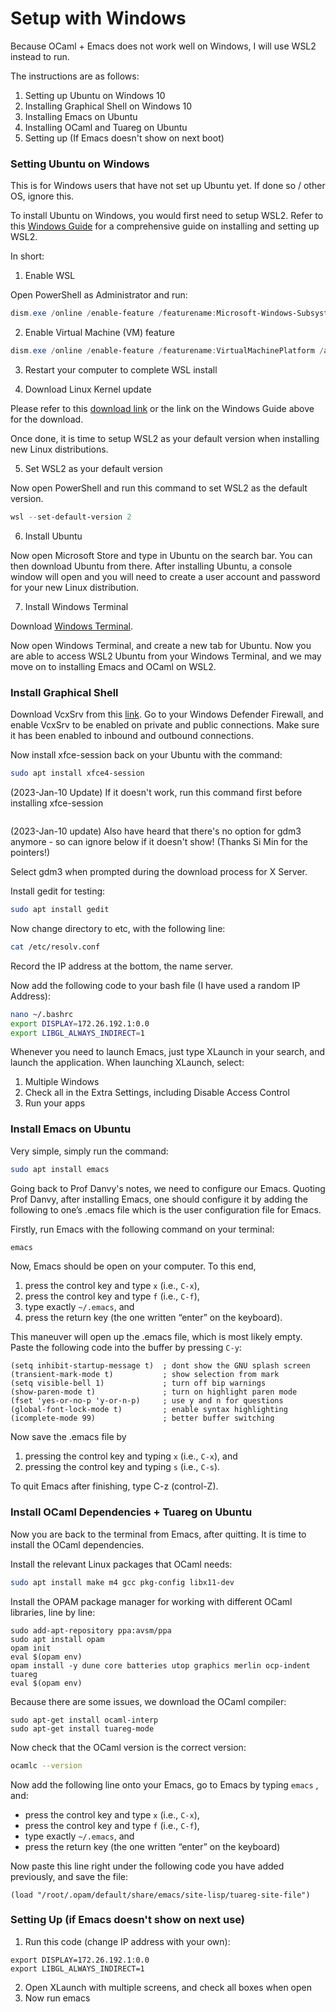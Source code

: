 # Setup with Windows

Because OCaml + Emacs does not work well on Windows, I will use WSL2 instead to run.

The instructions are as follows:

1. Setting up Ubuntu on Windows 10
2. Installing Graphical Shell on Windows 10
3. Installing Emacs on Ubuntu
4. Installing OCaml and Tuareg on Ubuntu
5. Setting up (If Emacs doesn't show on next boot)



### Setting Ubuntu on Windows

This is for Windows users that have not set up Ubuntu yet. If done so / other OS, ignore this.

To install Ubuntu on Windows, you would first need to setup WSL2. Refer to this [Windows Guide](https://docs.microsoft.com/en-us/windows/wsl/install-win10) for a comprehensive guide on installing and setting up WSL2.

In short:

1. Enable WSL

Open PowerShell as Administrator and run:

```powershell
dism.exe /online /enable-feature /featurename:Microsoft-Windows-Subsystem-Linux /all /norestart
```

2. Enable Virtual Machine (VM) feature

```powershell
dism.exe /online /enable-feature /featurename:VirtualMachinePlatform /all /norestart
```

3. Restart your computer to complete WSL install

4. Download Linux Kernel update

Please refer to this [download link](https://wslstorestorage.blob.core.windows.net/wslblob/wsl_update_x64.msi) or the link on the Windows Guide above for the download. 

Once done, it is time to setup WSL2 as your default version when installing new Linux distributions.

5. Set WSL2 as your default version

Now open PowerShell and run this command to set WSL2 as the default version.

```powershell
wsl --set-default-version 2
```

6. Install Ubuntu

Now open Microsoft Store and type in Ubuntu on the search bar. You can then download Ubuntu from there. After installing Ubuntu, a console window will open and you will need to create a user account and password for your new Linux distribution.

7. Install Windows Terminal

Download [Windows Terminal](https://docs.microsoft.com/en-us/windows/terminal/get-started).

Now open Windows Terminal, and create a new tab for Ubuntu. Now you are able to access WSL2 Ubuntu from your Windows Terminal, and we may move on to installing Emacs and OCaml on WSL2.



### Install Graphical Shell

Download VcxSrv from this [link](https://sourceforge.net/projects/vcxsrv/). Go to your Windows Defender Firewall, and enable VcxSrv to be enabled on private and public connections. Make sure it has been enabled to inbound and outbound connections.

Now install xfce-session back on your Ubuntu with the command:

```bash
sudo apt install xfce4-session
```

(2023-Jan-10 Update) If it doesn't work, run this command first before installing xfce-session

```sudo apt update && sudo apt upgrade
```

(2023-Jan-10 update) Also have heard that there's no option for gdm3 anymore - so can ignore below if it doesn't show!
(Thanks Si Min for the pointers!)

Select gdm3 when prompted during the download process for X Server.

Install gedit for testing:

```bash
sudo apt install gedit
```

Now change directory to etc, with the following line:

```bash
cat /etc/resolv.conf
```

Record the IP address at the bottom, the name server. 

Now add the following code to your bash file (I have used a random IP Address):

```bash
nano ~/.bashrc
export DISPLAY=172.26.192.1:0.0
export LIBGL_ALWAYS_INDIRECT=1
```

Whenever you need to launch Emacs, just type XLaunch in your search, and launch the application. When launching XLaunch, select:

1. Multiple Windows
2. Check all in the Extra Settings, including Disable Access Control
3. Run your apps



### Install Emacs on Ubuntu

Very simple, simply run the command:

```bash
sudo apt install emacs
```

Going back to Prof Danvy's notes, we need to configure our Emacs. Quoting Prof Danvy, after installing Emacs, one should configure it by adding the following to one’s .emacs file which is the user configuration file for Emacs. 

Firstly, run Emacs with the following command on your terminal:

```bash
emacs
```

Now, Emacs should be open on your computer. To this end,

1. press the control key and type `x` (i.e., `C-x`),
2. press the control key and type `f` (i.e., `C-f`),
3. type exactly `~/.emacs`, and
4. press the return key (the one written “enter” on the keyboard).

This maneuver will open up the .emacs file, which is most likely empty. Paste the following code into the buffer by pressing `C-y`:

```
(setq inhibit-startup-message t)  ; dont show the GNU splash screen
(transient-mark-mode t)           ; show selection from mark
(setq visible-bell 1)             ; turn off bip warnings
(show-paren-mode t)               ; turn on highlight paren mode
(fset 'yes-or-no-p 'y-or-n-p)     ; use y and n for questions
(global-font-lock-mode t)         ; enable syntax highlighting
(icomplete-mode 99)               ; better buffer switching
```

Now save the .emacs file by

1. pressing the control key and typing `x` (i.e., `C-x`), and
2. pressing the control key and typing `s` (i.e., `C-s`).

To quit Emacs after finishing, type C-z (control-Z).



### Install OCaml Dependencies + Tuareg on Ubuntu

Now you are back to the terminal from Emacs, after quitting. It is time to install the OCaml dependencies.

Install the relevant Linux packages that OCaml needs:

```bash
sudo apt install make m4 gcc pkg-config libx11-dev
```

Install the OPAM package manager for working with different OCaml libraries, line by line:

```shell
sudo add-apt-repository ppa:avsm/ppa
sudo apt install opam
opam init
eval $(opam env)
opam install -y dune core batteries utop graphics merlin ocp-indent tuareg
eval $(opam env)
```

Because there are some issues, we download the OCaml compiler:

```shell
sudo apt-get install ocaml-interp
sudo apt-get install tuareg-mode
```

Now check that the OCaml version is the correct version:

```bash
ocamlc --version
```

Now add the following line onto your Emacs, go to Emacs by typing `emacs` , and:

- press the control key and type `x` (i.e., `C-x`),
- press the control key and type `f` (i.e., `C-f`),
- type exactly `~/.emacs`, and
- press the return key (the one written “enter” on the keyboard)

Now paste this line right under the following code you have added previously, and save the file:

```
(load "/root/.opam/default/share/emacs/site-lisp/tuareg-site-file")
```



### Setting Up (if Emacs doesn't show on next use)

1. Run this code (change IP address with your own):

```shell
export DISPLAY=172.26.192.1:0.0
export LIBGL_ALWAYS_INDIRECT=1
```

2. Open XLaunch with multiple screens, and check all boxes when open
3. Now run emacs
